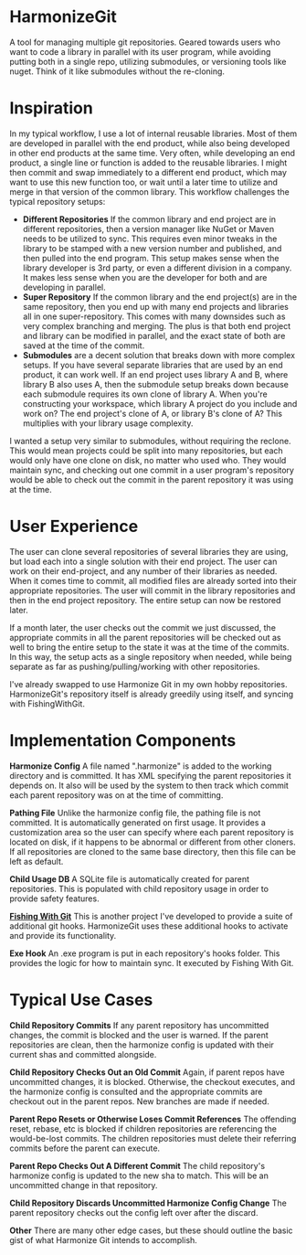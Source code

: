 # HarmonizeGit
A tool for managing multiple git repositories.   Geared towards users who want to code a library in parallel with its user program, 
while avoiding putting both in a single repo, utilizing submodules, or versioning tools like nuget.   Think of it like submodules without 
the re-cloning. 

# Inspiration
In my typical workflow, I use a lot of internal reusable libraries.  Most of them are developed in parallel with the end product, while also
being developed in other end products at the same time.  Very often, while developing an end product, a single line or function is added
to the reusable libraries.  I might then commit and swap immediately to a different end product, which may want to use this new function too,
or wait until a later time to utilize and merge in that version of the common library.  This workflow challenges the typical repository setups:
*  **Different Repositories** If the common library and end project are in different repositories, then a version manager like NuGet or Maven needs to be utilized to sync.  This requires even minor tweaks in the library to be stamped with a new version number and published, and then pulled into the end program.  This setup makes sense when the library developer is 3rd party, or even a different division in a company.  It makes less sense when you are the developer for both and are developing in parallel.
* **Super Repository** If the common library and the end project(s) are in the same repository, then you end up with many end projects and libraries all in one super-repository.  This comes with many downsides such as very complex branching and merging.  The plus is that both end project and library can be modified in parallel, and the exact state of both are saved at the time of the commit.
* **Submodules** are a decent solution that breaks down with more complex setups.  If you have several separate libraries that are used by an end product, it can work well.  If an end project uses library A and B, where library B also uses A, then the submodule setup breaks down because each submodule requires its own clone of library A.  When you're constructing your workspace, which library A project do you include and work on?  The end project's clone of A, or library B's clone of A?  This multiplies with your library usage complexity.

I wanted a setup very similar to submodules, without requiring the reclone.  This would mean projects could be split into many repositories, but each would only have one clone on disk, no matter who used who.  They would maintain sync, and checking out one commit in a user program's repository would be able to check out the commit in the parent repository it was using at the time.

# User Experience
The user can clone several repositories of several libraries they are using, but load each into a single solution with their end project.  The user can work on their end-project, and any number of their libraries as needed.  When it comes time to commit, all modified files are already sorted into their appropriate repositories.  The user will commit in the library repositories and then in the end project repository.  The entire setup can now be restored later.

If a month later, the user checks out the commit we just discussed, the appropriate commits in all the parent repositories will be checked out as well to bring the entire setup to the state it was at the time of the commits.  In this way, the setup acts as a single repository when needed, while being separate as far as pushing/pulling/working with other repositories.

I've already swapped to use Harmonize Git in my own hobby repositories.  HarmonizeGit's repository itself is already greedily using itself, and syncing with FishingWithGit.

# Implementation Components
**Harmonize Config**
A file named ".harmonize" is added to the working directory and is committed.  It has XML specifying the parent repositories it depends on.  It also will be used by the system to then track which commit each parent repository was on at the time of committing.

**Pathing File**
Unlike the harmonize config file, the pathing file is not committed.  It is automatically generated on first usage.  It provides a customization area so the user can specify where each parent repository is located on disk, if it happens to be abnormal or different from other cloners.  If all repositories are cloned to the same base directory, then this file can be left as default.

**Child Usage DB**
A SQLite file is automatically created for parent repositories.  This is populated with child repository usage in order to provide safety features.

**[Fishing With Git](https://github.com/Noggog/FishingWithGit)**
This is another project I've developed to provide a suite of additional git hooks.  HarmonizeGit uses these additional hooks to activate and provide its functionality.

**Exe Hook**
An .exe program is put in each repository's hooks folder.  This provides the logic for how to maintain sync.  It executed by Fishing With Git.

# Typical Use Cases
**Child Repository Commits**
If any parent repository has uncommitted changes, the commit is blocked and the user is warned.  If the parent repositories are clean, then the harmonize config is updated with their current shas and committed alongside.

**Child Repository Checks Out an Old Commit**
Again, if parent repos have uncommitted changes, it is blocked.  Otherwise, the checkout executes, and the harmonize config is consulted and the appropriate commits are checkout out in the parent repos.  New branches are made if needed.

**Parent Repo Resets or Otherwise Loses Commit References**
The offending reset, rebase, etc is blocked if children repositories are referencing the would-be-lost commits.  The children repositories must delete their referring commits before the parent can execute.

**Parent Repo Checks Out A Different Commit**
The child repository's harmonize config is updated to the new sha to match.  This will be an uncommitted change in that repository.

**Child Repository Discards Uncommitted Harmonize Config Change**
The parent repository checks out the config left over after the discard.

**Other**
There are many other edge cases, but these should outline the basic gist of what Harmonize Git intends to accomplish.
